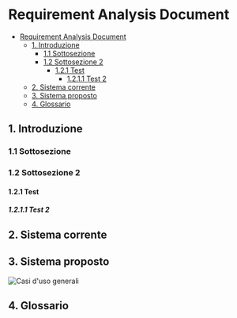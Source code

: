 # Requirement Analysis Document
<!-- TOC depthFrom:1 depthTo:6 withLinks:1 updateOnSave:1 orderedList:0 -->

- [Requirement Analysis Document](#requirement-analysis-document)
	- [1. Introduzione](#1-introduzione)
		- [1.1 Sottosezione](#11-sottosezione)
		- [1.2 Sottosezione 2](#12-sottosezione-2)
			- [1.2.1 Test](#121-test)
				- [1.2.1.1 Test 2](#1211-test-2)
	- [2. Sistema corrente](#2-sistema-corrente)
	- [3. Sistema proposto](#3-sistema-proposto)
	- [4. Glossario](#4-glossario)

<!-- /TOC -->

## 1. Introduzione
### 1.1 Sottosezione
### 1.2 Sottosezione 2
#### 1.2.1 Test
##### 1.2.1.1 Test 2
## 2. Sistema corrente
## 3. Sistema proposto


![Casi d'uso generali](https://andrea-augello.github.io/SviluppoSW/media/Diagrammi/Casi%20d'uso/Casi%20d'uso%20generali.png)

## 4. Glossario
